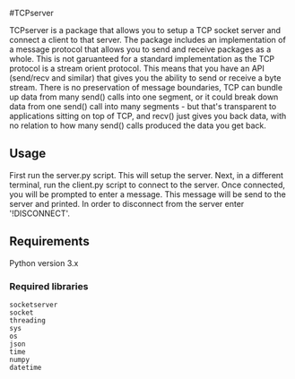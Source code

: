#TCPserver

TCPserver is a package that allows you to setup a TCP socket server and connect a client to that server. The package 
includes an implementation of a message protocol that allows you to send and receive packages as a whole. This is not 
garuanteed for a standard implementation as the TCP protocol is a stream orient protocol. This means that you have 
an API (send/recv and similar) that gives you the ability to send or receive a byte stream. There is no preservation
of message boundaries, TCP can bundle up data from many send() calls into one segment, or it could break down data 
from one send() call into many segments - but that's transparent to applications sitting on top of TCP, and recv() just 
gives you back data, with no relation to how many send() calls produced the data you get back.
 
## Usage

First run the server.py script. This will setup the server. Next, in a different terminal, run the client.py
script to connect to the server. Once connected, you will be prompted to enter a message.
This message will be send to the server and printed. In order to disconnect from the server enter '!DISCONNECT'.

## Requirements

Python version 3.x

### Required libraries
	socketserver
	socket
	threading
	sys
	os
	json
	time
	numpy
	datetime



